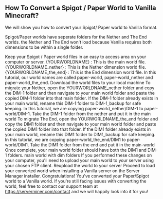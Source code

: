 ## How To Convert a Spigot / Paper World to Vanilla Minecraft?  

We will show you how to convert your Spigot/ Paper world to Vanilla format.  

Spigot/Paper worlds have seperate folders for the Nether and The End worlds. the Nether and The End won't load because Vanilla requires both dimensions to be within a single folder.  

Keep your Spigot / Paper world files in an easy to access area on your computer or server.
{YOURWORLDNAME} : This is the main world file.
{YOURWORLDNAME_nether} : This is the Nether dimension world file.
{YOURWORLDNAME_the_end} : This is the End dimension world file.
In this tutorial, our world names are called paper-world, paper-world_nether and paper-world_the_end.
Download the world files to your local machine
To migrate your Nether, open the YOURWORLDNAME_nether folder and copy the DIM-1 folder and then navigate to your main world folder and paste the copied DIM-1 folder into that main folder. If the DIM-1 folder already exists in your main world, rename this DIM-1 folder to DIM-1_backup for safe keeping. In this tutorial, we are copying paper-world_nether/DIM-1 to paper-world/DIM-1.
Take the DIM-1 folder from the nether and put it in the main world
To migrate The End, open the YOURWORLDNAME_the_end folder and copy the DIM1 folder and then navigate to your main world folder and paste the copied DIM1 folder into that folder. If the DIM1 folder already exists in your main world, rename this DIM1 folder to DIM1_backup for safe keeping. In this tutorial, we are copying paper-world_the_end/DIM1 to paper-world/DIM1.
Take the DIM1 folder from the end and put it in the main-world
Once complete, your main world folder should have both the DIM1 and DIM-1 folders.
main world with dim folders
If you performed these changes on your computer, you'll need to upload your main world to your server using your chosen FTP client.
Reupload the world to your server
Proceed to load your converted world when installing a Vanilla server on the Server Manager installer. Congratulations! You've converted your Paper/Spigot world to a Vanilla world.
If you're still facing issues with converting the world, feel free to contact our support team at https://serverminer.com/contact and we will happily look into it for you!